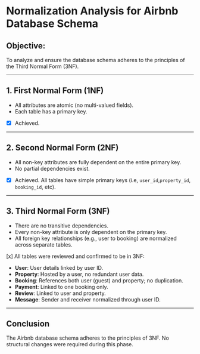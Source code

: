 # Normalization Analysis for Airbnb Database Schema

## Objective:
To analyze and ensure the database schema adheres to the principles of the Third Normal Form (3NF).

---

## 1. First Normal Form (1NF)

- All attributes are atomic (no multi-valued fields).
- Each table has a primary key.
- [x] Achieved.

---

## 2. Second Normal Form (2NF)

- All non-key attributes are fully dependent on the entire primary key.
- No partial dependencies exist.
- [x] Achieved. All tables have simple primary keys (i.e, `user_id`,`property_id`, `booking_id`, etc).

---

## 3. Third Normal Form (3NF)

- There are no transitive dependencies.
- Every non-key attribute is only dependent on the primary key.
- All foreign key relationships (e.g., user to booking) are normalized across separate tables.

[x] All tables were reviewed and confirmed to be in 3NF:
- **User**: User details linked by user ID.
- **Property**: Hosted by a user, no redundant user data.
- **Booking**: References both user (guest) and property; no duplication.
- **Payment**: Linked to one booking only.
- **Review**: Linked to user and property.
- **Message**: Sender and receiver normalized through user ID.

---

## Conclusion

The Airbnb database schema adheres to the principles of 3NF. No structural changes were required during this phase.

